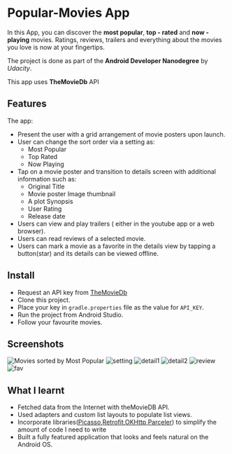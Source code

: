 # Popular-Movies App

In this App, you can discover the **most popular**, **top - rated** and **now - playing** movies. Ratings, reviews, trailers and everything about the movies you love is now at your fingertips.

The project is done as part of the **Android Developer Nanodegree** by _Udacity_.

This app uses **TheMovieDb** API 


## Features

The app:
- Present the user with a grid arrangement of movie posters upon launch.
- User can change the sort order via a setting as:
  * Most Popular
  * Top Rated
  * Now Playing
- Tap on a movie poster and transition to details screen with additional information such as:
  * Original Title
  * Movie poster Image thumbnail
  * A plot Synopsis
  * User Rating
  * Release date
- Users can view and play trailers ( either in the youtube app or a web browser).
- Users can read reviews of a selected movie.
- Users can mark a movie as a favorite in the details view by tapping a button(star) and its details can be viewed offline.


## Install 

- Request an API key from [TheMovieDb](https://www.themoviedb.org/)
- Clone this project.
- Place your key in `gradle.properties` file as the value for `API_KEY`.
- Run the project from Android Studio.
- Follow your favourite movies.


## Screenshots

![Movies sorted by Most Popular](/screenshots/pm7.jpg)
![setting](/screenshots/pm2.jpg)
![detail1](/screenshots/pm4.jpg)
![detail2](/screenshots/pm6.jpg)
![review](/screenshots/pm1.jpg)
![fav](/screenshots/pm5.jpg)


## What I learnt

- Fetched data from the Internet with theMovieDB API.
- Used adapters and custom list layouts to populate list views.
- Incorporate libraries([Picasso](http://square.github.io/picasso/),[Retrofit](http://square.github.io/retrofit/),[OKHttp](http://square.github.io/okhttp/),[Parceler](https://github.com/johncarl81/parceler)) to simplify the amount of code I need to write
- Built a fully featured application that looks and feels natural on the Android OS.

